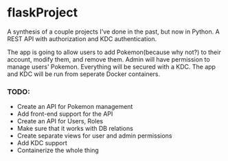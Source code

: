 # flaskProject
A synthesis of a couple projects I've done in the past, but now in Python. A REST API with authorization and KDC authentication.

The app is going to allow users to add Pokemon(because why not?) to their account, modify them, and remove them. Admin will have permission to manage users' Pokemon. Everything 
will be secured with a KDC. The app and KDC will be run from seperate Docker containers.

### **TODO:** 
- Create an API for Pokemon management
- Add front-end support for the API
- Create an API for Users, Roles
- Make sure that it works with DB relations
- Create separate views for user and admin permissions
- Add KDC support
- Containerize the whole thing


